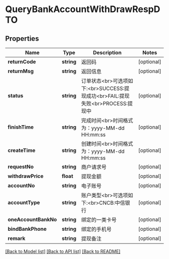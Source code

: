 # QueryBankAccountWithDrawRespDTO

## Properties
Name | Type | Description | Notes
------------ | ------------- | ------------- | -------------
**returnCode** | **string** | 返回码 | [optional] 
**returnMsg** | **string** | 返回信息 | [optional] 
**status** | **string** | 订单状态&lt;br&gt;可选项如下:&lt;br&gt;SUCCESS:提现成功&lt;br&gt;FAIL:提现失败&lt;br&gt;PROCESS:提现中 | [optional] 
**finishTime** | **string** | 完成时间&lt;br&gt;时间格式为：yyyy-MM-dd HH:mm:ss | [optional] 
**createTime** | **string** | 创建时间&lt;br&gt;时间格式为：yyyy-MM-dd HH:mm:ss | [optional] 
**requestNo** | **string** | 商户请求号 | [optional] 
**withdrawPrice** | **float** | 提现金额 | [optional] 
**accountNo** | **string** | 电子账号 | [optional] 
**accountType** | **string** | 账户类型&lt;br&gt;可选项如下:&lt;br&gt;CNCB:中信银行 | [optional] 
**oneAccountBankNo** | **string** | 绑定的一类卡号 | [optional] 
**bindBankPhone** | **string** | 绑定的手机号 | [optional] 
**remark** | **string** | 提现备注 | [optional] 

[[Back to Model list]](../README.md#documentation-for-models) [[Back to API list]](../README.md#documentation-for-api-endpoints) [[Back to README]](../README.md)


